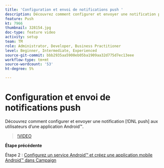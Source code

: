 ```yaml
---
title: 'Configuration et envoi de notifications push '
description: Découvrez comment configurer et envoyer une notification push aux utilisateurs de l’application Android™.
feature: Push
kt: 7966
thumbnail: 328154.jpg
doc-type: feature video
activity: setup
team: TM
role: Administrator, Developer, Business Practitioner
level: Beginner, Intermediate, Experienced
source-git-commit: bbb2935aa5900eb05ba1909aa32d775d7ec13eee
workflow-type: tm+mt
source-wordcount: '53'
ht-degree: 5%

---
```



# Configuration et envoi de notifications push

Découvrez comment configurer et envoyer une notification [!DNL push] aux utilisateurs d’une application Android™.

>[!VIDEO](https://video.tv.adobe.com/v/328154?quality=12)

**Étape précédente**

Étape 2 : [Configurez un service Android™ et créez une application mobile Android™ dans Campaign](/help/tutorial-get-started-with-push-notifications-for-android/configure-an-android-service-in-campaign.md)

